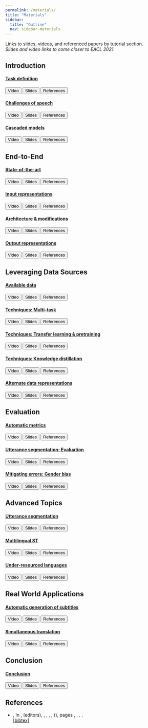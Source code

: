 ```yaml
---
permalink: /materials/
title: "Materials"
sidebar:
  title: "Outline"
  nav: sidebar-materials
---
```


<script src="https://ajax.googleapis.com/ajax/libs/jquery/1.11.3/jquery.min.js"></script>
<script type="text/javascript" src="https://cdn.jsdelivr.net/gh/pcooksey/bibtex-js@1.0.0/src/bibtex_js.min.js"></script>
<link rel="stylesheet" href="../assets/css/collapse.min.css">
<link rel="stylesheet" href="../assets/css/main.css">
<script src="../assets/js/collapse.min.js"></script>

Links to slides, videos, and referenced papers by tutorial section.  
*Slides and video links to come closer to EACL 2021.*


## Introduction

<div class="container">
  <div class="panel-group" id="accordion1">
    <div class="panel panel-default">
      <div class="panel-heading">
        <h4 class="panel-title">
          <a data-toggle="collapse" data-parent="#accordion1" href="#task-definition">Task definition</a>
        </h4>
      </div>
      <div id="task-definition" class="panel-collapse collapse in">
        <div class="panel-body">
          <a href="#"><button type="button" class="btn btn--info">Video</button></a>
          <a href="#"><button type="button" class="btn btn--success">Slides</button></a>
          <a href="#"><button type="button" class="btn btn--warning">References</button></a>
        </div>
      </div>
    </div>
    <div class="panel panel-default">
      <div class="panel-heading">
        <h4 class="panel-title">
          <a data-toggle="collapse" data-parent="#accordion1" href="#challenges-of-speech">Challenges of speech</a>
        </h4>
      </div>
      <div id="challenges-of-speech" class="panel-collapse collapse">
        <div class="panel-body">
          <a href="#"><button type="button" class="btn btn--info">Video</button></a>
          <a href="#"><button type="button" class="btn btn--success">Slides</button></a>
          <a href="#"><button type="button" class="btn btn--warning">References</button></a>
        </div>
      </div>
    </div>
    <div class="panel panel-default">
      <div class="panel-heading">
        <h4 class="panel-title">
          <a data-toggle="collapse" data-parent="#accordion1" href="#cascaded-models">Cascaded models</a>
        </h4>
      </div>
      <div id="cascaded-models" class="panel-collapse collapse">
        <div class="panel-body">
          <a href="#"><button type="button" class="btn btn--info">Video</button></a>
          <a href="#"><button type="button" class="btn btn--success">Slides</button></a>
          <a href="#"><button type="button" class="btn btn--warning">References</button></a>
        </div>
      </div>
    </div>
  </div>
</div>


## End-to-End

<div class="container">
  <div class="panel-group" id="accordion2">
    <div class="panel panel-default">
      <div class="panel-heading">
        <h4 class="panel-title">
          <a data-toggle="collapse" data-parent="#accordion2" href="#state-of-the-art">State-of-the-art</a>
        </h4>
      </div>
      <div id="state-of-the-art" class="panel-collapse collapse in">
        <div class="panel-body">
          <a href="#"><button type="button" class="btn btn--info">Video</button></a>
          <a href="#"><button type="button" class="btn btn--success">Slides</button></a>
          <a href="#"><button type="button" class="btn btn--warning">References</button></a>
        </div>
      </div>
    </div>
    <div class="panel panel-default">
      <div class="panel-heading">
        <h4 class="panel-title">
          <a data-toggle="collapse" data-parent="#accordion2" href="#input-representations">Input representations</a>
        </h4>
      </div>
      <div id="input-representations" class="panel-collapse collapse">
        <div class="panel-body">
          <a href="#"><button type="button" class="btn btn--info">Video</button></a>
          <a href="#"><button type="button" class="btn btn--success">Slides</button></a>
          <a href="#"><button type="button" class="btn btn--warning">References</button></a>
        </div>
      </div>
    </div>
    <div class="panel panel-default">
      <div class="panel-heading">
        <h4 class="panel-title">
          <a data-toggle="collapse" data-parent="#accordion2" href="#architecture--modifications">Architecture & modifications</a>
        </h4>
      </div>
      <div id="architecture--modifications" class="panel-collapse collapse">
        <div class="panel-body">
          <a href="#"><button type="button" class="btn btn--info">Video</button></a>
          <a href="#"><button type="button" class="btn btn--success">Slides</button></a>
          <a href="#"><button type="button" class="btn btn--warning">References</button></a>
        </div>
      </div>
    </div>
    <div class="panel panel-default">
      <div class="panel-heading">
        <h4 class="panel-title">
          <a data-toggle="collapse" data-parent="#accordion2" href="#output-representations">Output representations</a>
        </h4>
      </div>
      <div id="output-representations" class="panel-collapse collapse">
        <div class="panel-body">
          <a href="#"><button type="button" class="btn btn--info">Video</button></a>
          <a href="#"><button type="button" class="btn btn--success">Slides</button></a>
          <a href="#"><button type="button" class="btn btn--warning">References</button></a>
        </div>
      </div>
    </div>
  </div>
</div>


## Leveraging Data Sources

<div class="container">
  <div class="panel-group" id="accordion3">
    <div class="panel panel-default">
      <div class="panel-heading">
        <h4 class="panel-title">
          <a data-toggle="collapse" data-parent="#accordion3" href="#available-data">Available data</a>
        </h4>
      </div>
      <div id="available-data" class="panel-collapse collapse in">
        <div class="panel-body">
          <a href="#"><button type="button" class="btn btn--info">Video</button></a>
          <a href="#"><button type="button" class="btn btn--success">Slides</button></a>
          <a href="#"><button type="button" class="btn btn--warning">References</button></a>
        </div>
      </div>
    </div>
    <div class="panel panel-default">
      <div class="panel-heading">
        <h4 class="panel-title">
          <a data-toggle="collapse" data-parent="#accordion3" href="#techniques-multi-task">Techniques: Multi-task</a>
        </h4>
      </div>
      <div id="techniques-multi-task" class="panel-collapse collapse">
        <div class="panel-body">
          <a href="#"><button type="button" class="btn btn--info">Video</button></a>
          <a href="#"><button type="button" class="btn btn--success">Slides</button></a>
          <a href="#"><button type="button" class="btn btn--warning">References</button></a>
        </div>
      </div>
    </div>
    <div class="panel panel-default">
      <div class="panel-heading">
        <h4 class="panel-title">
          <a data-toggle="collapse" data-parent="#accordion3" href="#techniques-transfer-learning--pretraining">Techniques: Transfer learning & pretraining</a>
        </h4>
      </div>
      <div id="techniques-transfer-learning--pretraining" class="panel-collapse collapse">
        <div class="panel-body">
          <a href="#"><button type="button" class="btn btn--info">Video</button></a>
          <a href="#"><button type="button" class="btn btn--success">Slides</button></a>
          <a href="#"><button type="button" class="btn btn--warning">References</button></a>
        </div>
      </div>
    </div>
    <div class="panel panel-default">
      <div class="panel-heading">
        <h4 class="panel-title">
          <a data-toggle="collapse" data-parent="#accordion3" href="#techniques-knowledge-distillation">Techniques: Knowledge distillation</a>
        </h4>
      </div>
      <div id="techniques-knowledge-distillation" class="panel-collapse collapse">
        <div class="panel-body">
          <a href="#"><button type="button" class="btn btn--info">Video</button></a>
          <a href="#"><button type="button" class="btn btn--success">Slides</button></a>
          <a href="#"><button type="button" class="btn btn--warning">References</button></a>
        </div>
      </div>
    </div>
    <div class="panel panel-default">
      <div class="panel-heading">
        <h4 class="panel-title">
          <a data-toggle="collapse" data-parent="#accordion3" href="#alternate-data-representations">Alternate data representations</a>
        </h4>
      </div>
      <div id="alternate-data-representations" class="panel-collapse collapse">
        <div class="panel-body">
          <a href="#"><button type="button" class="btn btn--info">Video</button></a>
          <a href="#"><button type="button" class="btn btn--success">Slides</button></a>
          <a href="#"><button type="button" class="btn btn--warning">References</button></a>
        </div>
      </div>
    </div>
  </div>
</div>


## Evaluation

<div class="container">
  <div class="panel-group" id="accordion4">
    <div class="panel panel-default">
      <div class="panel-heading">
        <h4 class="panel-title">
          <a data-toggle="collapse" data-parent="#accordion4" href="#automatic-metrics">Automatic metrics</a>
        </h4>
      </div>
      <div id="automatic-metrics" class="panel-collapse collapse in">
        <div class="panel-body">
          <a href="#"><button type="button" class="btn btn--info">Video</button></a>
          <a href="#"><button type="button" class="btn btn--success">Slides</button></a>
          <a href="#"><button type="button" class="btn btn--warning">References</button></a>
        </div>
      </div>
    </div>
    <div class="panel panel-default">
      <div class="panel-heading">
        <h4 class="panel-title">
          <a data-toggle="collapse" data-parent="#accordion4" href="#utterance-segmentation-evaluation">Utterance segmentation: Evaluation</a>
        </h4>
      </div>
      <div id="utterance-segmentation-evaluation" class="panel-collapse collapse">
        <div class="panel-body">
          <a href="#"><button type="button" class="btn btn--info">Video</button></a>
          <a href="#"><button type="button" class="btn btn--success">Slides</button></a>
          <a href="#"><button type="button" class="btn btn--warning">References</button></a>
        </div>
      </div>
    </div>
    <div class="panel panel-default">
      <div class="panel-heading">
        <h4 class="panel-title">
          <a data-toggle="collapse" data-parent="#accordion4" href="#mitigating-error-gender-bias">Mitigating errors: Gender bias</a>
        </h4>
      </div>
      <div id="mitigating-error-gender-bias" class="panel-collapse collapse">
        <div class="panel-body">
          <a href="#"><button type="button" class="btn btn--info">Video</button></a>
          <a href="#"><button type="button" class="btn btn--success">Slides</button></a>
          <a href="#"><button type="button" class="btn btn--warning">References</button></a>
        </div>
      </div>
    </div>
  </div>
</div>


## Advanced Topics

<div class="container">
  <div class="panel-group" id="accordion5">
    <div class="panel panel-default">
      <div class="panel-heading">
        <h4 class="panel-title">
          <a data-toggle="collapse" data-parent="#accordion5" href="#utterance-segmentation">Utterance segmentation</a>
        </h4>
      </div>
      <div id="utterance-segmentation" class="panel-collapse collapse in">
        <div class="panel-body">
          <a href="#"><button type="button" class="btn btn--info">Video</button></a>
          <a href="#"><button type="button" class="btn btn--success">Slides</button></a>
          <a href="#"><button type="button" class="btn btn--warning">References</button></a>
        </div>
      </div>
    </div>
    <div class="panel panel-default">
      <div class="panel-heading">
        <h4 class="panel-title">
          <a data-toggle="collapse" data-parent="#accordion5" href="#multilingual-st">Multilingual ST</a>
        </h4>
      </div>
      <div id="multilingual-st" class="panel-collapse collapse">
        <div class="panel-body">
          <a href="#"><button type="button" class="btn btn--info">Video</button></a>
          <a href="#"><button type="button" class="btn btn--success">Slides</button></a>
          <a href="#"><button type="button" class="btn btn--warning">References</button></a>
        </div>
      </div>
    </div>
    <div class="panel panel-default">
      <div class="panel-heading">
        <h4 class="panel-title">
          <a data-toggle="collapse" data-parent="#accordion5" href="#under-resourced-languages">Under-resourced languages</a>
        </h4>
      </div>
      <div id="under-resourced-languages" class="panel-collapse collapse">
        <div class="panel-body">
          <a href="#"><button type="button" class="btn btn--info">Video</button></a>
          <a href="#"><button type="button" class="btn btn--success">Slides</button></a>
          <a href="#"><button type="button" class="btn btn--warning">References</button></a>
        </div>
      </div>
    </div>
  </div>
</div>


## Real World Applications

<div class="container">
  <div class="panel-group" id="accordion6">
    <div class="panel panel-default">
      <div class="panel-heading">
        <h4 class="panel-title">
          <a data-toggle="collapse" data-parent="#accordion6" href="#automatic-generation-of-subtitles">Automatic generation of subtitles</a>
        </h4>
      </div>
      <div id="automatic-generation-of-subtitles" class="panel-collapse collapse in">
        <div class="panel-body">
          <a href="#"><button type="button" class="btn btn--info">Video</button></a>
          <a href="#"><button type="button" class="btn btn--success">Slides</button></a>
          <a href="#"><button type="button" class="btn btn--warning">References</button></a>
        </div>
      </div>
    </div>
    <div class="panel panel-default">
      <div class="panel-heading">
        <h4 class="panel-title">
          <a data-toggle="collapse" data-parent="#accordion6" href="#simultaneous-translation">Simultaneous translation</a>
        </h4>
      </div>
      <div id="simultaneous-translation" class="panel-collapse collapse">
        <div class="panel-body">
          <a href="#"><button type="button" class="btn btn--info">Video</button></a>
          <a href="#"><button type="button" class="btn btn--success">Slides</button></a>
          <a href="#"><button type="button" class="btn btn--warning">References</button></a>
        </div>
      </div>
    </div>
  </div>
</div>


## Conclusion

<div class="container">
  <div class="panel-group" id="accordion7">
    <div class="panel panel-default">
      <div class="panel-heading">
        <h4 class="panel-title">
          <a data-toggle="collapse" data-parent="#accordion7" href="#conclusion">Conclusion</a>
        </h4>
      </div>
      <div id="conclusion" class="panel-collapse collapse in">
        <div class="panel-body">
          <a href="#"><button type="button" class="btn btn--info">Video</button></a>
          <a href="#"><button type="button" class="btn btn--success">Slides</button></a>
          <a href="#"><button type="button" class="btn btn--warning">References</button></a>
        </div>
      </div>
    </div>
  </div>
</div>


## References


<bibtex src="/assets/bibtex/full_references.bib"></bibtex>

<div class="bibtex_structure">
  <div class="group category" extra="DESC number">
    <div class="templates"></div>
  </div>
</div>

<div id="bibtex_display" class="bibtex_small">
  <div class="bibtex_template">
    <ul> <li>
    <div style="margin-bottom:2px;">
      <span class="if url">
        <a class="url" target="_blank">
          <span class="title"></span>
        </a>
      </span>
      <span class="if !url">
        <span class="title"></span>
      </span>
    </div>
    <div class="if author">
      <span class="author"></span>
    </div>
    <div>
      <span class="if journal"><em><span class="journal"></span></em>,</span>
      <span class="if booktitle">In <em><span class="booktitle"></span></em>,</span>
      <span class="if editor"><span class="editor"></span> (editors),</span>
      <span class="if publisher"><em><span class="publisher"></span></em>,</span>
      <span class="if institution"><span class="institution"></span>,</span>
      <span class="if address"><span class="address"></span>,</span>
      <span class="if volume"><span class="volume"></span>,</span>
      <span class="if journal number">(<span class="number"></span>),</span>
      <span class="if pages"> pages <span class="pages"></span>,</span>
      <span class="if month"><span class="month"></span>,</span>
      <span class="if year"><span class="year"></span>.</span>
      <span class="if note"><span class="note"></span>.</span>
    </div>
    <div class="links">
      <a class="bibtexVar" role="button" data-toggle="collapse" href="#bib+BIBTEXKEY+" aria-expanded="false" aria-controls="bib+BIBTEXKEY+" extra="BIBTEXKEY">[bibtex]
      </a>
      <div class="bibtexVar collapse" id="bib+BIBTEXKEY+" extra="BIBTEXKEY">
        <pre><span class="bibtexraw noread" style="font-size: 14px;"></span></pre>
      </div>
    </div>
    </li></ul>
  </div>
</div>



<script>
window.smoothScroll = function(target) {
    var scrollContainer = target;
    do { //find scroll container
        scrollContainer = scrollContainer.parentNode;
        if (!scrollContainer) return;
        scrollContainer.scrollTop += 1;
    } while (scrollContainer.scrollTop == 0);

    var targetY = 0;
    do { //find the top of target relatively to the container
        if (target == scrollContainer) break;
        targetY += target.offsetTop;
    } while (target = target.offsetParent);

    scroll = function(c, a, b, i) {
        i++; if (i > 30) return;
        c.scrollTop = a + (b - a) / 30 * i;
        setTimeout(function(){ scroll(c, a, b, i); }, 20);
    }
    // start scrolling
    scroll(scrollContainer, scrollContainer.scrollTop, targetY, 0);
}
</script>